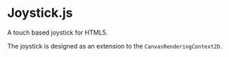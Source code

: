 # Joystick.js
A touch based joystick for HTML5.

The joystick is designed as an extension to the `CanvasRenderingContext2D`. 

